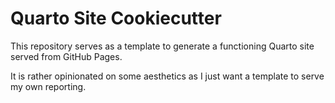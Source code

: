 # Quarto Site Cookiecutter

This repository serves as a template to generate a functioning Quarto site 
served from GitHub Pages.

It is rather opinionated on some aesthetics as I just want a template to 
serve my own reporting.

